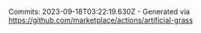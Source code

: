 Commits: 2023-09-18T03:22:19.630Z - Generated via https://github.com/marketplace/actions/artificial-grass
<br>
